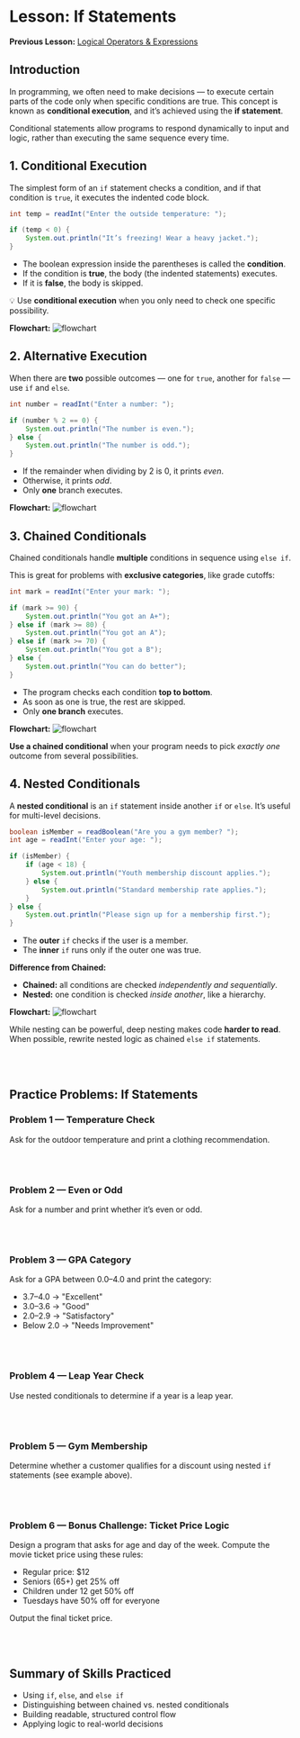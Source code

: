 # Lesson: If Statements

**Previous Lesson:** [Logical Operators & Expressions](https://github.com/SACHSTech/Lesson-Logical-Operators-and-Expressions)

## Introduction

In programming, we often need to make decisions — to execute certain parts of the code only when specific conditions are true. This concept is known as **conditional execution**, and it’s achieved using the **if statement**.

Conditional statements allow programs to respond dynamically to input and logic, rather than executing the same sequence every time.


## 1. Conditional Execution

The simplest form of an `if` statement checks a condition, and if that condition is `true`, it executes the indented code block.

```java
int temp = readInt("Enter the outside temperature: ");

if (temp < 0) {
    System.out.println("It’s freezing! Wear a heavy jacket.");
}
```

* The boolean expression inside the parentheses is called the **condition**.
* If the condition is **true**, the body (the indented statements) executes.
* If it is **false**, the body is skipped.

💡 Use **conditional execution** when you only need to check one specific possibility.

**Flowchart:**
![flowchart](.media/01.png)

## 2. Alternative Execution

When there are **two** possible outcomes — one for `true`, another for `false` — use `if` and `else`.

```java
int number = readInt("Enter a number: ");

if (number % 2 == 0) {
    System.out.println("The number is even.");
} else {
    System.out.println("The number is odd.");
}
```

* If the remainder when dividing by 2 is 0, it prints *even*.
* Otherwise, it prints *odd*.
* Only **one** branch executes.

**Flowchart:**
![flowchart](.media/02.png)

## 3. Chained Conditionals

Chained conditionals handle **multiple** conditions in sequence using `else if`.

This is great for problems with **exclusive categories**, like grade cutoffs:

```java
int mark = readInt("Enter your mark: ");

if (mark >= 90) {
    System.out.println("You got an A+");
} else if (mark >= 80) {
    System.out.println("You got an A");
} else if (mark >= 70) {
    System.out.println("You got a B");
} else {
    System.out.println("You can do better");
}
```

* The program checks each condition **top to bottom**.
* As soon as one is true, the rest are skipped.
* Only **one branch** executes.

**Flowchart:**
![flowchart](.media/03.png)

**Use a chained conditional** when your program needs to pick *exactly one* outcome from several possibilities.

## 4. Nested Conditionals

A **nested conditional** is an `if` statement inside another `if` or `else`. It’s useful for multi-level decisions.

```java
boolean isMember = readBoolean("Are you a gym member? ");
int age = readInt("Enter your age: ");

if (isMember) {
    if (age < 18) {
        System.out.println("Youth membership discount applies.");
    } else {
        System.out.println("Standard membership rate applies.");
    }
} else {
    System.out.println("Please sign up for a membership first.");
}
```

* The **outer** `if` checks if the user is a member.
* The **inner** `if` runs only if the outer one was true.

**Difference from Chained:**
- **Chained:** all conditions are checked *independently and sequentially*.
- **Nested:** one condition is checked *inside another*, like a hierarchy.

**Flowchart:**
![flowchart](.media/04.png)

While nesting can be powerful, deep nesting makes code **harder to read**. When possible, rewrite nested logic as chained `else if` statements.

<br><br>

## Practice Problems: If Statements

### Problem 1 — Temperature Check
Ask for the outdoor temperature and print a clothing recommendation.

<br><br>

### Problem 2 — Even or Odd
Ask for a number and print whether it’s even or odd.

<br><br>

### Problem 3 — GPA Category
Ask for a GPA between 0.0–4.0 and print the category:
- 3.7–4.0 → "Excellent"
- 3.0–3.6 → "Good"
- 2.0–2.9 → "Satisfactory"
- Below 2.0 → "Needs Improvement"

<br><br>

### Problem 4 — Leap Year Check
Use nested conditionals to determine if a year is a leap year.

<br><br>

### Problem 5 — Gym Membership
Determine whether a customer qualifies for a discount using nested `if` statements (see example above).

<br><br>

### Problem 6 — Bonus Challenge: Ticket Price Logic
Design a program that asks for age and day of the week. Compute the movie ticket price using these rules:
- Regular price: $12
- Seniors (65+) get 25% off
- Children under 12 get 50% off
- Tuesdays have 50% off for everyone

Output the final ticket price.

<br><br>

## Summary of Skills Practiced
- Using `if`, `else`, and `else if`
- Distinguishing between chained vs. nested conditionals
- Building readable, structured control flow
- Applying logic to real-world decisions

